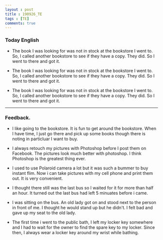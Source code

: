 ```yaml
---
layout : post
title : 190926_TE
tags : [TE]
comments: true
---
```

### Today English
- The book I was looking for was not in stock at the bookstore I went to. So, I called another bookstore to see if they have a copy. They did. So I went to there and got it. 
- The book I was looking for was not in stock at the bookstore I went to. So, I called another bookstore to see if they have a copy. They did. So I went to there and got it.

- The book I was looking for was not in stock at the bookstore I went to. So, I called another bookstore to see if they have a copy. They did. So I went to there and got it.

---

### Feedback.
- I like going to the bookstore. It is fun to get around the bookstore. When I have time, I just go there and pick up some books though there is noting in particluar I want to buy.

- I always retouch my pictures with Photoshop before I post them on Facebook. The pictures look much better with photoshop. I think Photoshop is the greatest thing ever.

- I used to use Polaroid camera a lot but it was such a bummer to buy instant flim. Now i can take pictures with my cell phone and print them out. It is very convenient.

- I thought there still was the last bus so I waited for it for more than half an hour. It turned out the last bus had left 5 minuates before i came.

- I was sitting on the bus. An old lady got on and stood next to the person in front of me. I thought he would stand up but he didn't. I felt bad and gave up my seat to the old lady.

- The first time i went to the public bath, I left my locker key somewhere and  I had to wait for the owner to find the spare key to my locker. Since then, I always wear a locker key around my wrist while bathing.

